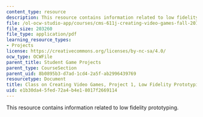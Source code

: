 ```yaml
---
content_type: resource
description: This resource contains information related to low fidelity prototyping.
file: /ol-ocw-studio-app/courses/cms-611j-creating-video-games-fall-2014/e1b30da45fed72a4b4e18017f2669114_MITCMS_611JF14_project1.pdf
file_size: 203260
file_type: application/pdf
learning_resource_types:
- Projects
license: https://creativecommons.org/licenses/by-nc-sa/4.0/
ocw_type: OCWFile
parent_title: Student Game Projects
parent_type: CourseSection
parent_uid: 8b0895b3-d7ad-1cd4-2a5f-ab2996439769
resourcetype: Document
title: Class on Creating Video Games, Project 1, Low Fidelity Prototyping
uid: e1b30da4-5fed-72a4-b4e1-8017f2669114
---
```

This resource contains information related to low fidelity prototyping.